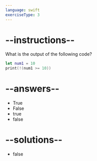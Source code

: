 ```yaml
---
language: swift
exerciseType: 3
---
```


# --instructions--

What is the output of the following code?
```swift
let num1 = 10
print(!(num1 >= 10))
```

# --answers--

- True
- False
- true
- false

# --solutions--

- false
